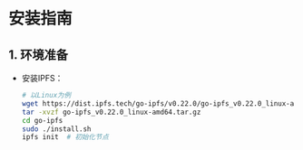 # 安装指南

## 1. 环境准备
- 安装IPFS：
  ```bash
  # 以Linux为例
  wget https://dist.ipfs.tech/go-ipfs/v0.22.0/go-ipfs_v0.22.0_linux-amd64.tar.gz
  tar -xvzf go-ipfs_v0.22.0_linux-amd64.tar.gz
  cd go-ipfs
  sudo ./install.sh
  ipfs init  # 初始化节点
